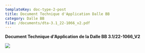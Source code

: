 ```yaml
---
templateKey: doc-type-2-post
title: Document Technique d'Application Dalle BB
category: Dalle BB
file: /documents/dta-3.1_22-1066_v2.pdf
---
```

**Document Technique d'Application de la Dalle BB 3.1/22-1066_V2**

![](/documents/bb_dta.jpg)